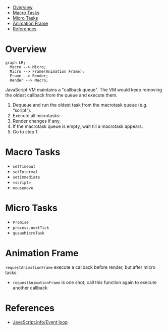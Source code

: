 - [Overview](#overview)
- [Macro Tasks](#macro-tasks)
- [Micro Tasks](#micro-tasks)
- [Animation Frame](#animation-frame)
- [References](#references)

# Overview

```mermaid
graph LR;
  Macro --> Micro;
  Micro --> Frame(Animation Frame);
  Frame --> Render;
  Render --> Macro;
```

JavaScript VM maintains a "callback queue". The VM would keep removing the
oldest callback from the queue and execute them.

1. Dequeue and run the oldest task from the macrotask queue (e.g. “script”).
2. Execute all microtasks:
3. Render changes if any.
4. If the macrotask queue is empty, wait till a macrotask appears.
5. Go to step 1.

# Macro Tasks

- `setTimeout`
- `setInterval`
- `setImmediate`
- `<script>`
- `mousemove`

# Micro Tasks

- `Promise`
- `process.nextTick`
- `queueMicroTask`

# Animation Frame

`requestAnimationFrame` execute a callback before render, but after micro tasks.

- `requestAnimationFrame` is one shot; call this function again to execute
  another callback

# References

- [JavaScript.info/Event loop](https://javascript.info/event-loop)

